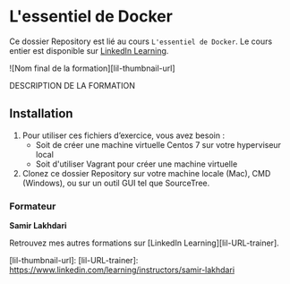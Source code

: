 # L'essentiel de Docker

Ce dossier Repository est lié au cours `L'essentiel de Docker`. Le cours entier est disponible sur [LinkedIn Learning][lil-course-url]. 

![Nom final de la formation][lil-thumbnail-url] 

DESCRIPTION DE LA FORMATION

## Installation

1. Pour utiliser ces fichiers d’exercice, vous avez besoin : 
   - Soit de créer une machine virtuelle Centos 7 sur votre hyperviseur local
   - Soit d'utiliser Vagrant pour créer une machine virtuelle 
2. Clonez ce dossier Repository sur votre machine locale (Mac), CMD (Windows), ou sur un outil GUI tel que SourceTree. 

### Formateur

**Samir Lakhdari** 

 Retrouvez mes autres formations sur [LinkedIn Learning][lil-URL-trainer].

[0]: # (Replace these placeholder URLs with actual course URLs)
[lil-course-url]: https://www.linkedin.com/learning/l-essentiel-de-docker/
[lil-thumbnail-url]: 
[lil-URL-trainer]: https://www.linkedin.com/learning/instructors/samir-lakhdari

[1]: # (End of FR-Instruction ###############################################################################################)
